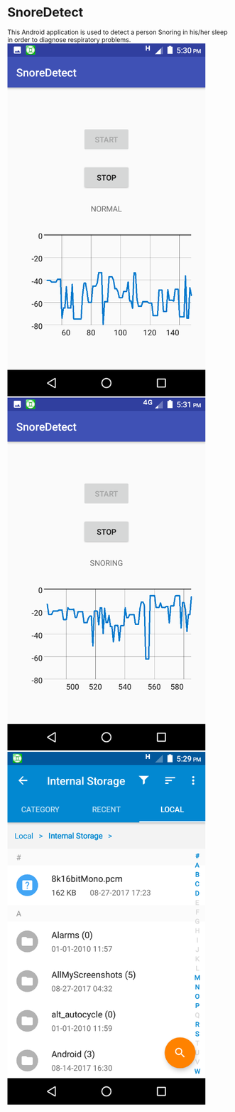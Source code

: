 # SnoreDetect
This Android application is used to detect a person Snoring in his/her sleep in order to diagnose respiratory problems.
![Alt text](nm.png?raw=true "Normal Sleep")
![Alt text](sn.png?raw=true "Snoring while sleep")
![Alt text](fm.png?raw=true "Recorded Audio Data in .pcm format")
